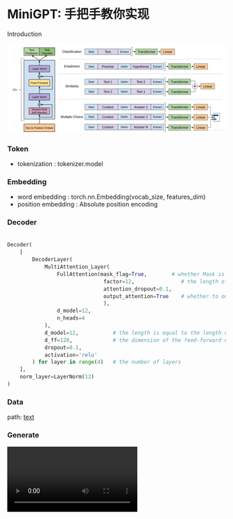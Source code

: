 # MiniGPT: 手把手教你实现

Introduction

![1725980610601](image/README/GPT.png)

### Token

* tokenization : tokenizer.model

### **Embedding**
* word embedding : torch.nn.Embedding(vocab_size, features_dim)
* position embedding : Absolute position encoding

### **Decoder**
```python

Decoder(
    [
        DecoderLayer(
            MultiAttention_Layer(
                FullAttention(mask_flag=True,        # whether Mask is not applied
                               factor=12,               # the length of feature
                               attention_dropout=0.1,
                               output_attention=True    # whether to output the attention matrix
                               ),
                d_model=12,
                n_heads=4
            ),
            d_model=12,           # the length is equal to the length of feature, which is the input
            d_ff=128,             # the dimension of the feed-forward network
            dropout=0.1,
            activation='relu'
        ) for layer in range(4)   # the number of layers
    ],
    norm_layer=LayerNorm(12)
)

```

### **Data**
path: [text](src/dataset)

### **Generate**

<video controls src="image\README\video.mp4" title="Title"></video>
